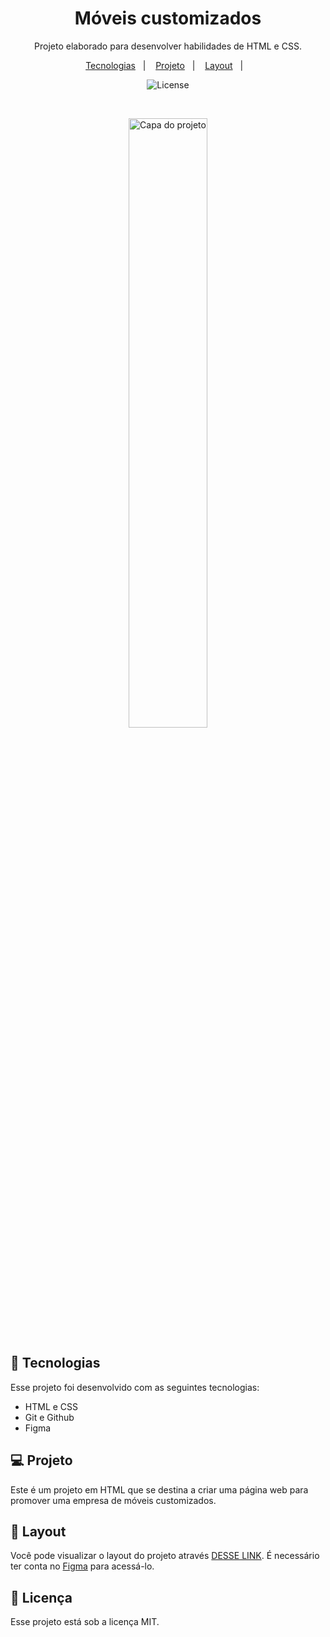 <h1 align="center"> Móveis customizados </h1>

<p align="center">
Projeto elaborado para desenvolver habilidades de HTML e CSS.
</p>

<p align="center">
  <a href="#-tecnologias">Tecnologias</a>&nbsp;&nbsp;&nbsp;|&nbsp;&nbsp;&nbsp;
  <a href="#-projeto">Projeto</a>&nbsp;&nbsp;&nbsp;|&nbsp;&nbsp;&nbsp;
  <a href="#-layout">Layout</a>&nbsp;&nbsp;&nbsp;|&nbsp;&nbsp;&nbsp;
</p>

<p align="center">
  <img alt="License" src="https://img.shields.io/static/v1?label=license&message=MIT&color=49AA26&labelColor=000000">
</p>

<br>

<p align="center">
  <img alt="Capa do projeto" src=".github/preview.jpg" width="50%">
</p>

## 🚀 Tecnologias

Esse projeto foi desenvolvido com as seguintes tecnologias:

- HTML e CSS
- Git e Github
- Figma

## 💻 Projeto

Este é um projeto em HTML que se destina a criar uma página web para promover uma empresa de móveis customizados.

## 🔖 Layout

Você pode visualizar o layout do projeto através [DESSE LINK](https://www.figma.com/file/WJuLMZ3EpDNaLhXZZnl8RM/Explorer---Projeto-01-(Copy)?type=design&node-id=0%3A1&mode=dev). É necessário ter conta no [Figma](https://figma.com) para acessá-lo.

## :memo: Licença

Esse projeto está sob a licença MIT.
